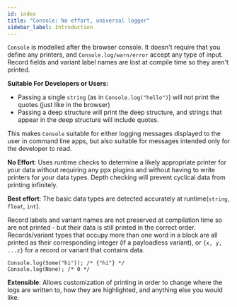 ```yaml
---
id: index
title: "Console: No effort, universal logger"
sidebar_label: Introduction
---
```


`Console` is modelled after the browser console. It
doesn't require that you define any printers, and `Console.log/warn/error`
accept any type of input. Record fields and variant label names are lost at
compile time so they aren't printed.

**Suitable For Developers or Users:**
- Passing a single `string` (as in `Console.log("hello")`) will not print the
  quotes (just like in the browser)
- Passing a deep structure will print the deep structure, and strings that
  appear in the deep structure will include quotes.

This makes `Console` suitable for either logging messages displayed to the
user in command line apps, but also suitable for messages intended only for
the developer to read.

**No Effort**: Uses runtime checks to determine a likely appropriate printer
for your data without requiring any ppx plugins and without having to write
printers for your data types. Depth checking will prevent cyclical data from
printing infinitely.

**Best effort**: The basic data types are detected accurately at
runtime(`string`, `float`, `int`).

Record labels and variant names are not preserved at compilation time so are
not printed - but their data is still printed in the correct order.
Records/variant types that occupy more than one word in a block are all
printed as their corresponding integer (if a payloadless variant), or `{x, y,
...z}` for a record or variant that contains data.

```reason
Console.log(Some("hi")); /* {"hi"} */
Console.log(None); /* 0 */
```

**Extensible**: Allows customization of printing in order to change where the
logs are written to, how they are highlighted, and anything else you would
like.
